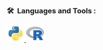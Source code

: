 
### 🛠 &nbsp;Languages and Tools :
<a href="https://docs.python.org/3/" target="_blank">
    <img src="https://github.com/devicons/devicon/blob/master/icons/python/python-original.svg" alt="python" width="40" height="40">
</a>
<a href="https://www.r-project.org" target="_blank">
    <img src="https://github.com/devicons/devicon/blob/master/icons/r/r-original.svg" title="R" alt="R" width="40" height="40">
</a>
